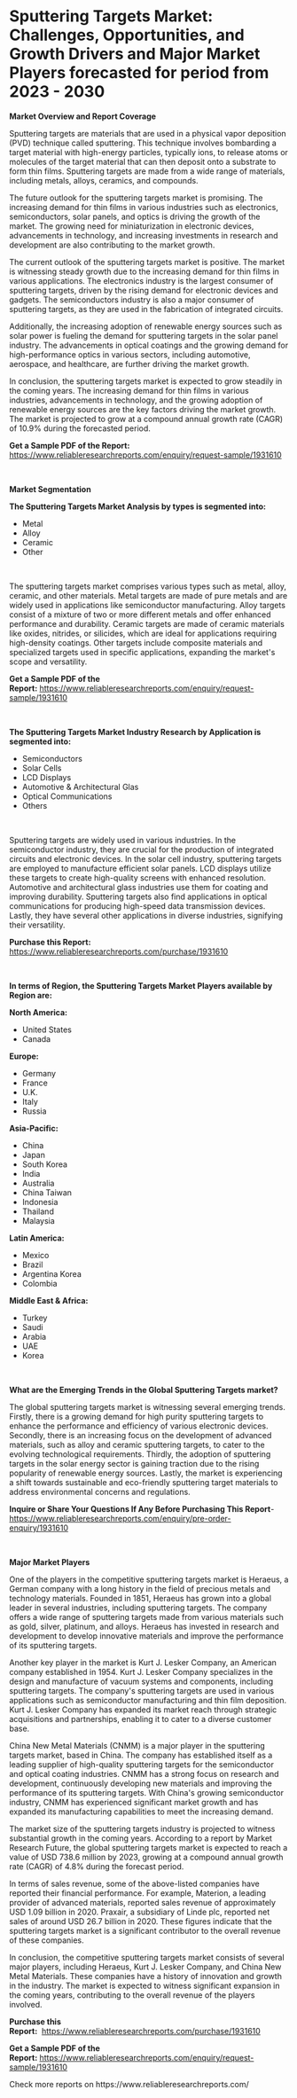 <p><h1>Sputtering Targets Market: Challenges, Opportunities, and Growth Drivers and Major Market Players forecasted for period from 2023 - 2030</h1></p><p><strong>Market Overview and Report Coverage</strong></p>
<p><p>Sputtering targets are materials that are used in a physical vapor deposition (PVD) technique called sputtering. This technique involves bombarding a target material with high-energy particles, typically ions, to release atoms or molecules of the target material that can then deposit onto a substrate to form thin films. Sputtering targets are made from a wide range of materials, including metals, alloys, ceramics, and compounds.</p><p>The future outlook for the sputtering targets market is promising. The increasing demand for thin films in various industries such as electronics, semiconductors, solar panels, and optics is driving the growth of the market. The growing need for miniaturization in electronic devices, advancements in technology, and increasing investments in research and development are also contributing to the market growth.</p><p>The current outlook of the sputtering targets market is positive. The market is witnessing steady growth due to the increasing demand for thin films in various applications. The electronics industry is the largest consumer of sputtering targets, driven by the rising demand for electronic devices and gadgets. The semiconductors industry is also a major consumer of sputtering targets, as they are used in the fabrication of integrated circuits.</p><p>Additionally, the increasing adoption of renewable energy sources such as solar power is fueling the demand for sputtering targets in the solar panel industry. The advancements in optical coatings and the growing demand for high-performance optics in various sectors, including automotive, aerospace, and healthcare, are further driving the market growth.</p><p>In conclusion, the sputtering targets market is expected to grow steadily in the coming years. The increasing demand for thin films in various industries, advancements in technology, and the growing adoption of renewable energy sources are the key factors driving the market growth. The market is projected to grow at a compound annual growth rate (CAGR) of 10.9% during the forecasted period.</p></p>
<p><strong>Get a Sample PDF of the Report:</strong> <a href="https://www.reliableresearchreports.com/enquiry/request-sample/1931610">https://www.reliableresearchreports.com/enquiry/request-sample/1931610</a></p>
<p>&nbsp;</p>
<p><strong>Market Segmentation</strong></p>
<p><strong>The Sputtering Targets Market Analysis by types is segmented into:</strong></p>
<p><ul><li>Metal</li><li>Alloy</li><li>Ceramic</li><li>Other</li></ul></p>
<p>&nbsp;</p>
<p><p>The sputtering targets market comprises various types such as metal, alloy, ceramic, and other materials. Metal targets are made of pure metals and are widely used in applications like semiconductor manufacturing. Alloy targets consist of a mixture of two or more different metals and offer enhanced performance and durability. Ceramic targets are made of ceramic materials like oxides, nitrides, or silicides, which are ideal for applications requiring high-density coatings. Other targets include composite materials and specialized targets used in specific applications, expanding the market's scope and versatility.</p></p>
<p><strong>Get a Sample PDF of the Report:</strong>&nbsp;<a href="https://www.reliableresearchreports.com/enquiry/request-sample/1931610">https://www.reliableresearchreports.com/enquiry/request-sample/1931610</a></p>
<p>&nbsp;</p>
<p><strong>The Sputtering Targets Market Industry Research by Application is segmented into:</strong></p>
<p><ul><li>Semiconductors</li><li>Solar Cells</li><li>LCD Displays</li><li>Automotive & Architectural Glas</li><li>Optical Communications</li><li>Others</li></ul></p>
<p>&nbsp;</p>
<p><p>Sputtering targets are widely used in various industries. In the semiconductor industry, they are crucial for the production of integrated circuits and electronic devices. In the solar cell industry, sputtering targets are employed to manufacture efficient solar panels. LCD displays utilize these targets to create high-quality screens with enhanced resolution. Automotive and architectural glass industries use them for coating and improving durability. Sputtering targets also find applications in optical communications for producing high-speed data transmission devices. Lastly, they have several other applications in diverse industries, signifying their versatility.</p></p>
<p><strong>Purchase this Report:</strong>&nbsp; <a href="https://www.reliableresearchreports.com/purchase/1931610">https://www.reliableresearchreports.com/purchase/1931610</a></p>
<p>&nbsp;</p>
<p><strong>In terms of Region, the Sputtering Targets Market Players available by Region are:</strong></p>
<p>
    <p> <strong> North America: </strong>
        <ul>
            <li>United States</li>
            <li>Canada</li>
        </ul>
        </p> 
    <p> <strong> Europe: </strong>
        <ul>
            <li>Germany</li>
            <li>France</li>
            <li>U.K.</li>
            <li>Italy</li>
            <li>Russia</li>
        </ul>
        </p> 
    <p> <strong> Asia-Pacific: </strong>
        <ul>
            <li>China</li>
            <li>Japan</li>
            <li>South Korea</li>
            <li>India</li>
            <li>Australia</li>
            <li>China Taiwan</li>
            <li>Indonesia</li>
            <li>Thailand</li>
            <li>Malaysia</li>
        </ul>
        </p> 
    <p> <strong> Latin America: </strong>
        <ul>
            <li>Mexico</li>
            <li>Brazil</li>
            <li>Argentina Korea</li>
            <li>Colombia</li>
        </ul>
        </p> 
    <p> <strong> Middle East & Africa: </strong>
        <ul>
            <li>Turkey</li>
            <li>Saudi</li>
            <li>Arabia</li>
            <li>UAE</li>
            <li>Korea</li>
        </ul>
    </p>
    </p>
<p>&nbsp;</p>
<p><strong>What are the Emerging Trends in the Global Sputtering Targets market?</strong></p>
<p><p>The global sputtering targets market is witnessing several emerging trends. Firstly, there is a growing demand for high purity sputtering targets to enhance the performance and efficiency of various electronic devices. Secondly, there is an increasing focus on the development of advanced materials, such as alloy and ceramic sputtering targets, to cater to the evolving technological requirements. Thirdly, the adoption of sputtering targets in the solar energy sector is gaining traction due to the rising popularity of renewable energy sources. Lastly, the market is experiencing a shift towards sustainable and eco-friendly sputtering target materials to address environmental concerns and regulations.</p></p>
<p><strong>Inquire or Share Your Questions If Any Before Purchasing This Report</strong>- <a href="https://www.reliableresearchreports.com/enquiry/pre-order-enquiry/1931610">https://www.reliableresearchreports.com/enquiry/pre-order-enquiry/1931610</a></p>
<p>&nbsp;</p>
<p><strong>Major Market Players</strong></p>
<p><p>One of the players in the competitive sputtering targets market is Heraeus, a German company with a long history in the field of precious metals and technology materials. Founded in 1851, Heraeus has grown into a global leader in several industries, including sputtering targets. The company offers a wide range of sputtering targets made from various materials such as gold, silver, platinum, and alloys. Heraeus has invested in research and development to develop innovative materials and improve the performance of its sputtering targets.</p><p>Another key player in the market is Kurt J. Lesker Company, an American company established in 1954. Kurt J. Lesker Company specializes in the design and manufacture of vacuum systems and components, including sputtering targets. The company's sputtering targets are used in various applications such as semiconductor manufacturing and thin film deposition. Kurt J. Lesker Company has expanded its market reach through strategic acquisitions and partnerships, enabling it to cater to a diverse customer base.</p><p>China New Metal Materials (CNMM) is a major player in the sputtering targets market, based in China. The company has established itself as a leading supplier of high-quality sputtering targets for the semiconductor and optical coating industries. CNMM has a strong focus on research and development, continuously developing new materials and improving the performance of its sputtering targets. With China's growing semiconductor industry, CNMM has experienced significant market growth and has expanded its manufacturing capabilities to meet the increasing demand.</p><p>The market size of the sputtering targets industry is projected to witness substantial growth in the coming years. According to a report by Market Research Future, the global sputtering targets market is expected to reach a value of USD 738.6 million by 2023, growing at a compound annual growth rate (CAGR) of 4.8% during the forecast period.</p><p>In terms of sales revenue, some of the above-listed companies have reported their financial performance. For example, Materion, a leading provider of advanced materials, reported sales revenue of approximately USD 1.09 billion in 2020. Praxair, a subsidiary of Linde plc, reported net sales of around USD 26.7 billion in 2020. These figures indicate that the sputtering targets market is a significant contributor to the overall revenue of these companies.</p><p>In conclusion, the competitive sputtering targets market consists of several major players, including Heraeus, Kurt J. Lesker Company, and China New Metal Materials. These companies have a history of innovation and growth in the industry. The market is expected to witness significant expansion in the coming years, contributing to the overall revenue of the players involved.</p></p>
<p><strong>Purchase this Report:</strong>&nbsp;&nbsp;<a href="https://www.reliableresearchreports.com/purchase/1931610">https://www.reliableresearchreports.com/purchase/1931610</a></p>
<p></p>
<p><strong>Get a Sample PDF of the Report:</strong>&nbsp;<a href="https://www.reliableresearchreports.com/enquiry/request-sample/1931610">https://www.reliableresearchreports.com/enquiry/request-sample/1931610</a></p>
<p>Check more reports on https://www.reliableresearchreports.com/</p>